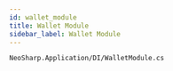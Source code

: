 ```yaml
---
id: wallet_module
title: Wallet Module
sidebar_label: Wallet Module
---
```


```
NeoSharp.Application/DI/WalletModule.cs
```
